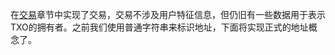   
在[交易](/chapter1/jiao-yi.md)章节中实现了交易，交易不涉及用户特征信息，但仍旧有一些数据用于表示TXO的拥有者。之前我们使用普通字符串来标识地址，下面将实现正式的地址概念了。

